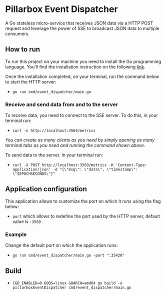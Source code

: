 # Pillarbox Event Dispatcher

A Go stateless micro-service that receives JSON data via a HTTP POST request and
leverage the power of SSE to broadcast JSON data to multiple consumers.

## How to run

To run this project on your machine you need to install the Go programming language. You'll find the installation instruction on the following [link](https://go.dev/doc/install).

Once the installation completed, on your terminal, run the command below to start the HTTP server:

- `go run cmd/event_dispatcher/main.go`

### Receive and send data from and to the server

To receive data, you need to connect to the SSE server. To do this, in your terminal run:

- `curl -n http://localhost:3569/metrics`

*You can create as many clients as you need by simply opening as many terminal tabs as you need and running the command shown above.*

To send data to the server. In your terminal run:

- `curl -X POST http://localhost:3569/metrics -H 'Content-Type: application/json' -d "{\"msg\": \"data\", \"timestamp\": \"$EPOCHSECONDS\"}"`

## Application configuration

This application allows to customize the port on which it runs using the flag below:

- `port` which allows to redefine the port used by the HTTP server, default value is `:3569`

### Example

Change the default port on which the application runs:

- `go run cmd/event_dispatcher/main.go -port ":35420"`

## Build

- `CGO_ENABLED=0 GOOS=linux GOARCH=amd64 go build -o pillarboxEventDispatcher cmd/event_dispatcher/main.go`
